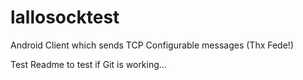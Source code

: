lallosocktest
=============

Android Client which sends TCP Configurable messages (Thx Fede!)


Test Readme to test if Git is working...
